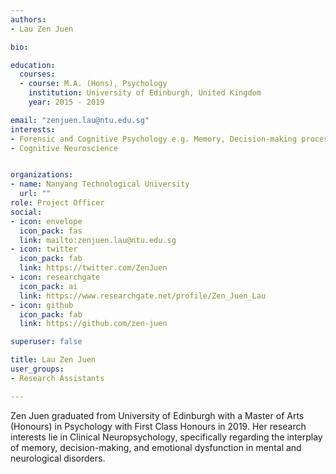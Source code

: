 ```yaml
---
authors:
- Lau Zen Juen

bio: 

education:
  courses:
  - course: M.A. (Hons), Psychology
    institution: University of Edinburgh, United Kingdom
    year: 2015 - 2019

email: "zenjuen.lau@ntu.edu.sg"
interests:
- Forensic and Cognitive Psychology e.g. Memory, Decision-making processes
- Cognitive Neuroscience


organizations:
- name: Nanyang Technological University
  url: ""
role: Project Officer
social:
- icon: envelope
  icon_pack: fas
  link: mailto:zenjuen.lau@ntu.edu.sg
- icon: twitter
  icon_pack: fab
  link: https://twitter.com/ZenJuen
- icon: researchgate
  icon_pack: ai
  link: https://www.researchgate.net/profile/Zen_Juen_Lau
- icon: github
  icon_pack: fab
  link: https://github.com/zen-juen

superuser: false

title: Lau Zen Juen
user_groups:
- Research Assistants

---
```


Zen Juen graduated from University of Edinburgh with a Master of Arts (Honours) in Psychology with First Class Honours in 2019. Her research interests lie in Clinical Neuropsychology, specifically regarding the interplay of memory, decision-making, and emotional dysfunction in mental and neurological disorders.
